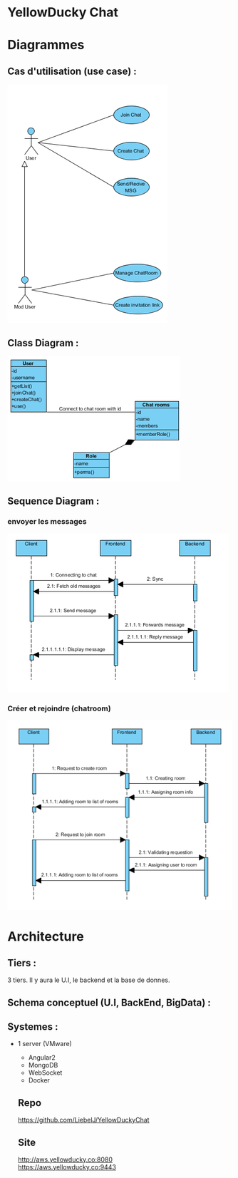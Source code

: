 # YellowDucky Chat

# Diagrammes 
## Cas d'utilisation (use case) :
![alt tag](UCD.png)

## Class Diagram :
![alt tag](CD.png) 

## Sequence Diagram :
### envoyer les messages 
![alt tag](SD.png) 

### Créer et rejoindre (chatroom) 
![alt tag](SD1.PNG) 

# Architecture
## Tiers : 
3 tiers. Il y aura le U.I, le backend et la base de donnes.

## Schema conceptuel (U.I, BackEnd, BigData) : 


## Systemes : 
* 1 server (VMware)
  * Angular2
  * MongoDB
  * WebSocket
  * Docker
  
  ## Repo
  https://github.com/LiebelJ/YellowDuckyChat
  
  ## Site
  http://aws.yellowducky.co:8080  
  https://aws.yellowducky.co:9443
